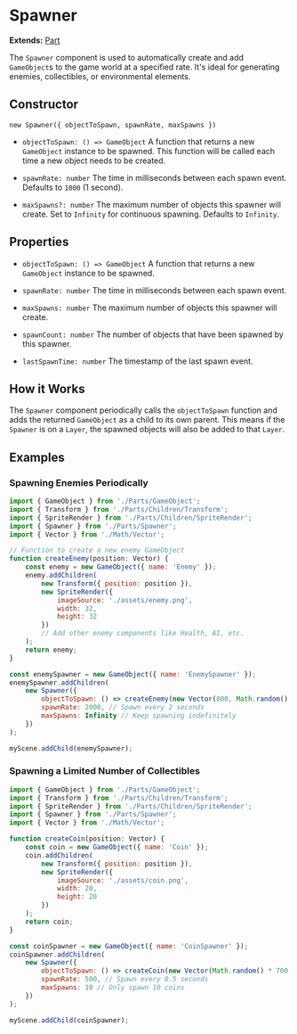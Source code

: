 # Spawner

**Extends:** [Part](./Part.md)

The `Spawner` component is used to automatically create and add `GameObject`s to the game world at a specified rate. It's ideal for generating enemies, collectibles, or environmental elements.

## Constructor

`new Spawner({ objectToSpawn, spawnRate, maxSpawns })`

-   `objectToSpawn: () => GameObject`
    A function that returns a new `GameObject` instance to be spawned. This function will be called each time a new object needs to be created.

-   `spawnRate: number`
    The time in milliseconds between each spawn event. Defaults to `1000` (1 second).

-   `maxSpawns?: number`
    The maximum number of objects this spawner will create. Set to `Infinity` for continuous spawning. Defaults to `Infinity`.

## Properties

-   `objectToSpawn: () => GameObject`
    A function that returns a new `GameObject` instance to be spawned.

-   `spawnRate: number`
    The time in milliseconds between each spawn event.

-   `maxSpawns: number`
    The maximum number of objects this spawner will create.

-   `spawnCount: number`
    The number of objects that have been spawned by this spawner.

-   `lastSpawnTime: number`
    The timestamp of the last spawn event.

## How it Works

The `Spawner` component periodically calls the `objectToSpawn` function and adds the returned `GameObject` as a child to its own parent. This means if the `Spawner` is on a `Layer`, the spawned objects will also be added to that `Layer`.

## Examples

### Spawning Enemies Periodically

```javascript
import { GameObject } from './Parts/GameObject';
import { Transform } from './Parts/Children/Transform';
import { SpriteRender } from './Parts/Children/SpriteRender';
import { Spawner } from './Parts/Spawner';
import { Vector } from './Math/Vector';

// Function to create a new enemy GameObject
function createEnemy(position: Vector) {
    const enemy = new GameObject({ name: 'Enemy' });
    enemy.addChildren(
        new Transform({ position: position }),
        new SpriteRender({
            imageSource: './assets/enemy.png',
            width: 32,
            height: 32
        })
        // Add other enemy components like Health, AI, etc.
    );
    return enemy;
}

const enemySpawner = new GameObject({ name: 'EnemySpawner' });
enemySpawner.addChildren(
    new Spawner({
        objectToSpawn: () => createEnemy(new Vector(800, Math.random() * 500 + 50)), // Spawn off-screen right
        spawnRate: 2000, // Spawn every 2 seconds
        maxSpawns: Infinity // Keep spawning indefinitely
    })
);

myScene.addChild(enemySpawner);
```

### Spawning a Limited Number of Collectibles

```javascript
import { GameObject } from './Parts/GameObject';
import { Transform } from './Parts/Children/Transform';
import { SpriteRender } from './Parts/Children/SpriteRender';
import { Spawner } from './Parts/Spawner';
import { Vector } from './Math/Vector';

function createCoin(position: Vector) {
    const coin = new GameObject({ name: 'Coin' });
    coin.addChildren(
        new Transform({ position: position }),
        new SpriteRender({
            imageSource: './assets/coin.png',
            width: 20,
            height: 20
        })
    );
    return coin;
}

const coinSpawner = new GameObject({ name: 'CoinSpawner' });
coinSpawner.addChildren(
    new Spawner({
        objectToSpawn: () => createCoin(new Vector(Math.random() * 700 + 50, Math.random() * 500 + 50)),
        spawnRate: 500, // Spawn every 0.5 seconds
        maxSpawns: 10 // Only spawn 10 coins
    })
);

myScene.addChild(coinSpawner);
```